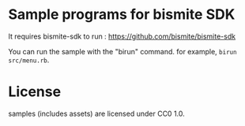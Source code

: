 # Sample programs for bismite SDK

It requires bismite-sdk to run : https://github.com/bismite/bismite-sdk

You can run the sample with the "birun" command. 
for example, `birun src/menu.rb`.

# License
samples (includes assets) are licensed under CC0 1.0.
